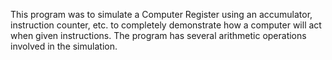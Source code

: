 This program was to simulate a Computer Register using an accumulator, instruction counter, etc. to completely demonstrate 
how a computer will act when given instructions. The program has several arithmetic operations involved in the simulation.
